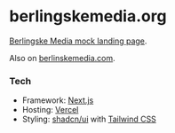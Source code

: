 # berlingskemedia.org

[Berlingske Media mock landing page](https://www.berlingskemedia.org).

Also on [berlinskemedia.com](https://www.berlinskemedia.com).

### Tech

- Framework: [Next.js](https://nextjs.org/)
- Hosting: [Vercel](https://vercel.com)
- Styling: [shadcn/ui](https://ui.shadcn.com/) with [Tailwind CSS](https://tailwindcss.com)
